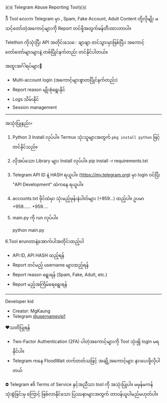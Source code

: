 🇲🇲 Telegram Abuse Reporting Tool🇲🇲

ဒီ Tool လေးက Telegram မှာ , Spam, Fake Account, Adult Content တို့လိုမျိုး မသင့်တော်တဲ့အကောင့်များကို Report တင်ဖို့အတွက်ဖန်တီးထားတာပါ။  

Telethon ကိုသုံးပြီး API အတိုင်းသေ​ေ ချာချာ တင်သွားမှာဖြစ်ပြီး၊ အကောင့်တော်တော်များများနဲ့ တစ်ပြိုင်နက်တည်း တင်နိုင်ပါတယ်။


 အထူးအင်္ဂါရပ်များ👻

- Multi-account login (အကောင့်များစွာတပြိုင်နက်တည်း)
- Report reason မျိုးစုံရွေးနိုင်
- Logs သိမ်းနိုင်
- Session management

---

အသုံးပြုနည်း💀

1. Python 3 Install လုပ်ပါ။
   Termux သုံးသူများအတွက် `pkg install python` ဖြင့်တင်နိုင်သည်။

2. လိုအပ်သော Library များ Install လုပ်ပါ။
   pip install -r requirements.txt

3. Telegram API ID နဲ့ HASH ရယူပါ။
   (https://my.telegram.org) မှာ login ဝင်ပြီး "API Development" ထဲကနေ ရယူပါ။

4. accounts.txt  ဖိုင်ထဲမှာ သုံးမည့်ဖုန်းနံပါတ်များ 
(+959...) ထည့်ပါ။
   ဥပမာ +959......
        +959....
 
6. main.py ကို run လုပ်ပါ။
   
   python main.py
  

6.Tool စrunတာနဲ့အောက်ပါအတိုင်းထည့်ပါ
   - API ID, API HASH ထည့်ရန်
   - Report တင်မည့် username များထည့်ရန်
   - Report reason ရွေးရန် (Spam, Fake, Adult, etc.)
   - Report မည့်အကြိမ်ရေရွေးရန်

---

Developer kid
- Creator: MgKaung  
- Telegram [@usernamevip1](https://t.me/usernamevip1)



♥သတိပြုရန်

- Two-Factor Authentication (2FA) ပါတဲ့အကောင့်များကို Tool သုံး၍ login မရနိုင်ပါ။
- Telegram ကနေ FloodWait တက်တတ်သဖြင့် အချို့အကောင့်များ နားပေးဖို့လိုပါတယ်

⛔
Telegram ၏ Terms of Service နှင့်အညီသာ tool ကို အသုံးပြုပါ။ မမှန်မကန်သုံးစွဲခြင်းမှ ကြောင့် ဖြစ်လာနိုင်သော ပြဿနာများအတွက် တာဝန်ယူပါမည်မဟုတ်ပါ။
